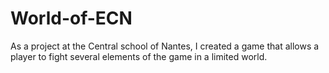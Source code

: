 # World-of-ECN
As a project at the Central school of Nantes, I created a game that allows a player to fight several elements of the game in a limited world.
